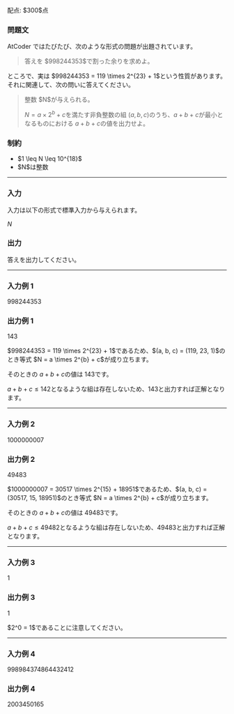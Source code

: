 
<div>

<span>

<span>

<p>
配点: $300$点
</p>

<div>

<section>

### **問題文**

<p>
AtCoder ではたびたび、次のような形式の問題が出題されています。
</p>

<blockquote>

<p>
答えを $998244353$で割った余りを求めよ。
</p>

</blockquote>

<p>
ところで、実は $998244353 = 119 \times 2^{23} + 1$という性質があります。それに関連して、次の問いに答えてください。
</p>

<blockquote>

<p>
整数 $N$が与えられる。

$N = a \times 2^b + c$を満たす非負整数の組 $(a, b, c)$のうち、$a + b + c$が最小となるものにおける $a + b + c$の値を出力せよ。
</p>

</blockquote>

</section>

</div>

<div>

<section>

### **制約**

<ul>

<li>
$1 \leq N \leq 10^{18}$
</li>

<li>
$N$は整数
</li>

</ul>

</section>

</div>

---

<div>

<div>

<section>

### **入力**

<p>
入力は以下の形式で標準入力から与えられます。  
</p>

<div>

$N$
</div>

</section>

</div>

<div>

<section>

### **出力**

<p>
答えを出力してください。
</p>

</section>

</div>

</div>

---

<div>

<section>

### **入力例 1**

<div>

998244353

</div>

</section>

</div>

<div>

<section>

### **出力例 1**

<div>

143

</div>

<p>
$998244353 = 119 \times 2^{23} + 1$であるため、$(a, b, c) = (119, 23, 1)$のとき等式 $N = a \times 2^{b} + c$が成り立ちます。

そのときの $a+b+c$の値は $143$です。

$a+b+c \leq 142$となるような組は存在しないため、$143$と出力すれば正解となります。
</p>

</section>

</div>

---

<div>

<section>

### **入力例 2**

<div>

1000000007

</div>

</section>

</div>

<div>

<section>

### **出力例 2**

<div>

49483

</div>

<p>
$1000000007 = 30517 \times 2^{15} + 18951$であるため、$(a, b, c) = (30517, 15, 18951)$のとき等式 $N = a \times 2^{b} + c$が成り立ちます。

そのときの $a+b+c$の値は $49483$です。

$a+b+c \leq 49482$となるような組は存在しないため、$49483$と出力すれば正解となります。
</p>

</section>

</div>

---

<div>

<section>

### **入力例 3**

<div>

1

</div>

</section>

</div>

<div>

<section>

### **出力例 3**

<div>

1

</div>

<p>
$2^0 = 1$であることに注意してください。
</p>

</section>

</div>

---

<div>

<section>

### **入力例 4**

<div>

998984374864432412

</div>

</section>

</div>

<div>

<section>

### **出力例 4**

<div>

2003450165

</div>

</section>

</div>

</span>

</span>

</div>
